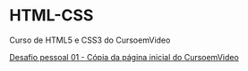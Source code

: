 # HTML-CSS
 Curso de HTML5 e CSS3 do CursoemVideo

<a href="https://gustavo-dev-front.github.io/HTML-CSS/M%C3%B3dulo%202/desafios/cursoemvideo/index.html"> Desafio pessoal 01 - Cópia da página inicial do CursoemVideo</a>